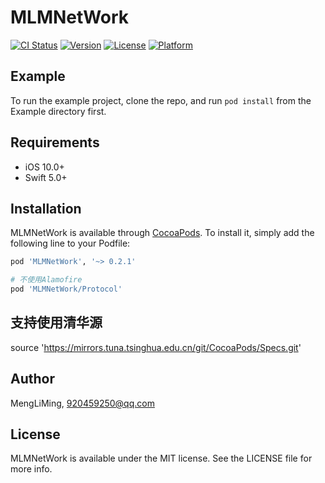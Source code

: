 # MLMNetWork

[![CI Status](https://img.shields.io/travis/MengLiMing/MLMNetWork.svg?style=flat)](https://travis-ci.org/MengLiMing/MLMNetWork)
[![Version](https://img.shields.io/cocoapods/v/MLMNetWork.svg?style=flat)](https://cocoapods.org/pods/MLMNetWork)
[![License](https://img.shields.io/cocoapods/l/MLMNetWork.svg?style=flat)](https://cocoapods.org/pods/MLMNetWork)
[![Platform](https://img.shields.io/cocoapods/p/MLMNetWork.svg?style=flat)](https://cocoapods.org/pods/MLMNetWork)

## Example

To run the example project, clone the repo, and run `pod install` from the Example directory first.

## Requirements
- iOS 10.0+
- Swift 5.0+

## Installation

MLMNetWork is available through [CocoaPods](https://cocoapods.org). To install
it, simply add the following line to your Podfile:

```ruby
pod 'MLMNetWork', '~> 0.2.1'

# 不使用Alamofire
pod 'MLMNetWork/Protocol'

```

## 支持使用清华源
source 'https://mirrors.tuna.tsinghua.edu.cn/git/CocoaPods/Specs.git'

## Author

MengLiMing, 920459250@qq.com

## License

MLMNetWork is available under the MIT license. See the LICENSE file for more info.
